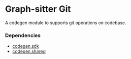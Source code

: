 # Graph-sitter Git

A codegen module to supports git operations on codebase.

### Dependencies

- [codegen.sdk](https://github.com/codegen-sh/graph-sitter/tree/develop/src/codegen/sdk)
- [codegen.shared](https://github.com/codegen-sh/graph-sitter/tree/develop/src/codegen/shared)
